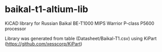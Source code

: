 # baikal-t1-altium-lib
KiCAD library for Russian Baikal BE-T1000 MIPS Warrior P-class P5600 processor

Library was generated from table (Datasheet/Baikal-T1.csv) using KiPart (https://github.com/xesscorp/KiPart)
